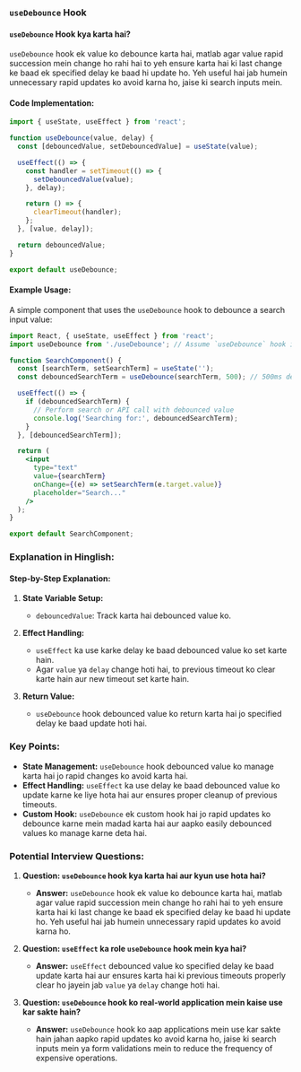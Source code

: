 ### `useDebounce` Hook

#### `useDebounce` Hook kya karta hai?

`useDebounce` hook ek value ko debounce karta hai, matlab agar value rapid succession mein change ho rahi hai to yeh ensure karta hai ki last change ke baad ek specified delay ke baad hi update ho. Yeh useful hai jab humein unnecessary rapid updates ko avoid karna ho, jaise ki search inputs mein.

#### Code Implementation:

```jsx
import { useState, useEffect } from 'react';

function useDebounce(value, delay) {
  const [debouncedValue, setDebouncedValue] = useState(value);

  useEffect(() => {
    const handler = setTimeout(() => {
      setDebouncedValue(value);
    }, delay);

    return () => {
      clearTimeout(handler);
    };
  }, [value, delay]);

  return debouncedValue;
}

export default useDebounce;
```

#### Example Usage:

A simple component that uses the `useDebounce` hook to debounce a search input value:

```jsx
import React, { useState, useEffect } from 'react';
import useDebounce from './useDebounce'; // Assume `useDebounce` hook is in a separate file

function SearchComponent() {
  const [searchTerm, setSearchTerm] = useState('');
  const debouncedSearchTerm = useDebounce(searchTerm, 500); // 500ms debounce delay

  useEffect(() => {
    if (debouncedSearchTerm) {
      // Perform search or API call with debounced value
      console.log('Searching for:', debouncedSearchTerm);
    }
  }, [debouncedSearchTerm]);

  return (
    <input
      type="text"
      value={searchTerm}
      onChange={(e) => setSearchTerm(e.target.value)}
      placeholder="Search..."
    />
  );
}

export default SearchComponent;
```

### Explanation in Hinglish:

#### Step-by-Step Explanation:

1. **State Variable Setup:**
   - `debouncedValue`: Track karta hai debounced value ko.

2. **Effect Handling:**
   - `useEffect` ka use karke delay ke baad debounced value ko set karte hain.
   - Agar `value` ya `delay` change hoti hai, to previous timeout ko clear karte hain aur new timeout set karte hain.

3. **Return Value:**
   - `useDebounce` hook debounced value ko return karta hai jo specified delay ke baad update hoti hai.

### Key Points:

- **State Management:** `useDebounce` hook debounced value ko manage karta hai jo rapid changes ko avoid karta hai.
- **Effect Handling:** `useEffect` ka use delay ke baad debounced value ko update karne ke liye hota hai aur ensures proper cleanup of previous timeouts.
- **Custom Hook:** `useDebounce` ek custom hook hai jo rapid updates ko debounce karne mein madad karta hai aur aapko easily debounced values ko manage karne deta hai.

### Potential Interview Questions:

1. **Question: `useDebounce` hook kya karta hai aur kyun use hota hai?**
   - **Answer:** `useDebounce` hook ek value ko debounce karta hai, matlab agar value rapid succession mein change ho rahi hai to yeh ensure karta hai ki last change ke baad ek specified delay ke baad hi update ho. Yeh useful hai jab humein unnecessary rapid updates ko avoid karna ho.

2. **Question: `useEffect` ka role `useDebounce` hook mein kya hai?**
   - **Answer:** `useEffect` debounced value ko specified delay ke baad update karta hai aur ensures karta hai ki previous timeouts properly clear ho jayein jab `value` ya `delay` change hoti hai.

3. **Question: `useDebounce` hook ko real-world application mein kaise use kar sakte hain?**
   - **Answer:** `useDebounce` hook ko aap applications mein use kar sakte hain jahan aapko rapid updates ko avoid karna ho, jaise ki search inputs mein ya form validations mein to reduce the frequency of expensive operations.
